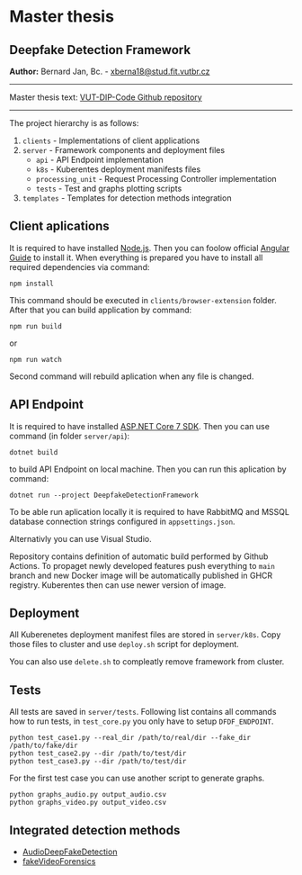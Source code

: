 # Master thesis
## Deepfake Detection Framework

**Author:** Bernard Jan, Bc. - xberna18@stud.fit.vutbr.cz

---

Master thesis text: [VUT-DIP-Code Github repository](https://github.com/PlayerBerny12/VUT-DIP)

---

The project hierarchy is as follows:

1. `clients` - Implementations of client applications 
2. `server` - Framework components and deployment files
   -  `api` - API Endpoint implementation
   -  `k8s` - Kuberentes deployment manifests files
   -  `processing_unit` - Request Processing Controller implementation
   -  `tests` - Test and graphs plotting scripts
3. `templates` - Templates for detection methods integration

## Client aplications

It is required to have installed [Node.js](https://nodejs.org/en). Then you can foolow official [Angular Guide](https://angular.io/guide/setup-local) to install it. When everything is prepared you have to install all required dependencies via command:

```
npm install
```

This command should be executed in `clients/browser-extension` folder. After that you can build application by command:

```
npm run build
```
or

```
npm run watch
```
Second command will rebuild aplication when any file is changed.

## API Endpoint

It is required to have installed [ASP.NET Core 7 SDK](https://dotnet.microsoft.com/en-us/download/dotnet/7.0). Then you can use command (in folder `server/api`):

```
dotnet build
```
to build API Endpoint on local machine. Then you can run this aplication by command:

```
dotnet run --project DeepfakeDetectionFramework
```

To be able run aplication locally it is required to have RabbitMQ and MSSQL database connection strings configured in `appsettings.json`.

Alternativly you can use Visual Studio.

Repository contains definition of automatic build performed by Github Actions. To propaget newly developed features push everything to `main` branch and new Docker image will be automatically published in GHCR registry. Kuberentes then can use newer version of image.

## Deployment

All Kuberenetes deployment manifest files are stored in `server/k8s`. Copy those files to cluster and use `deploy.sh` script for deployment.

You can also use `delete.sh` to compleatly remove framework from cluster.

## Tests

All tests are saved in `server/tests`. Following list contains all commands how to run tests, in `test_core.py` you only have to setup `DFDF_ENDPOINT`.

```
python test_case1.py --real_dir /path/to/real/dir --fake_dir /path/to/fake/dir
python test_case2.py --dir /path/to/test/dir
python test_case3.py --dir /path/to/test/dir
```

For the first test case you can use another script to generate graphs.

```
python graphs_audio.py output_audio.csv
python graphs_video.py output_video.csv
```

## Integrated detection methods
-   [AudioDeepFakeDetection](https://github.com/PlayerBerny12/AudioDeepFakeDetection)
-   [fakeVideoForensics](https://github.com/PlayerBerny12/fakeVideoForensics)
